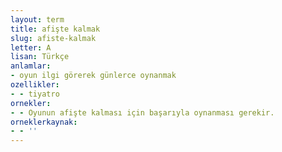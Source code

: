 ```yaml
---
layout: term
title: afişte kalmak
slug: afiste-kalmak
letter: A
lisan: Türkçe
anlamlar:
- oyun ilgi görerek günlerce oynanmak
ozellikler:
- - tiyatro
ornekler:
- - Oyunun afişte kalması için başarıyla oynanması gerekir.
orneklerkaynak:
- - ''
---
```

